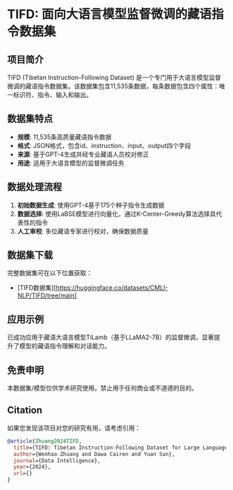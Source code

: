# TIFD: 面向大语言模型监督微调的藏语指令数据集

## 项目简介

TIFD (Tibetan Instruction-Following Dataset) 是一个专门用于大语言模型监督微调的藏语指令数据集。该数据集包含11,535条数据，每条数据包含四个属性：唯一标识符、指令、输入和输出。

## 数据集特点

- **规模**: 11,535条高质量藏语指令数据
- **格式**: JSON格式，包含id、instruction、input、output四个字段
- **来源**: 基于GPT-4生成并经专业藏语人员校对修正
- **用途**: 适用于大语言模型的监督微调任务

## 数据处理流程

1. **初始数据生成**: 使用GPT-4基于175个种子指令生成数据
2. **数据选择**: 使用LaBSE模型进行向量化，通过K-Center-Greedy算法选择具代表性的指令
3. **人工审校**: 多位藏语专家进行校对，确保数据质量

## 数据集下载

完整数据集可在以下位置获取：
- [TIFD数据集][https://huggingface.co/datasets/CMLI-NLP/TIFD/tree/main]

## 应用示例

已成功应用于藏语大语言模型TiLamb（基于LLaMA2-7B）的监督微调，显著提升了模型的藏语指令理解和对话能力。

## 免责申明

本数据集/模型仅供学术研究使用。禁止用于任何商业或不道德的目的。

## Citation

如果您发现该项目对您的研究有用，请考虑引用：

```bibtex
@article{Zhuang2024TIFD,
  title={TIFD: Tibetan Instruction-Following Dataset for Large Language Models Supervised Fine-Tuning},
  author={Wenhao Zhuang and Dawa Cairen and Yuan Sun},
  journal={Data Intelligence},
  year={2024},
  url={}
}
```

